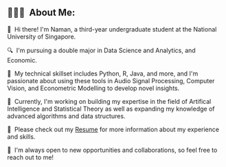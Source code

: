 ## 👨🏻‍💻 &nbsp;About Me:

<p>👋 &nbsp;Hi there! I'm Naman, a third-year undergraduate student at the National University of Singapore.</p>
<p>🔍 &nbsp;I'm pursuing a double major in Data Science and Analytics, and Economic.</p>
<p>🚀 &nbsp;My technical skillset includes Python, R, Java, and more, and I'm passionate about using these tools in Audio Signal Processing, Computer Vision, and Econometric Modelling to develop novel insights.</p>
<p>🌱 &nbsp;Currently, I'm working on building my expertise in the field of Artifical Intelligence and Statistical Theory as well as expanding my knowledge of advanced algorithms and data structures.</p>
<p>📄 &nbsp;Please check out my <a href="https://naman-agrawal.my.canva.site/_link/?link=https%3A%2F%2Fwww.canva.com%2Fdesign%2FDAF0q0mGpCc%2FYObjRHfFb0sMxjpSooHUeA%2Fedit%3Futm_content%3DDAF0q0mGpCc%26utm_campaign%3Ddesignshare%26utm_medium%3Dlink2%26utm_source%3Dsharebutton&target=FeCPRd9w6GR6i8HoOH%2B5ZCJkPbsq74czvnBAFpre3r1kRLyaDwuyKdm7qGLFZDfRRBVXYN14jdHJUKUTEZgaRPKLYLSvoSppIrQ8HkG96xAmg1E2zbODMxeb79xDNXYl45Z7028blcFF8sc9d8aPTfBk4Zx%2BU31vMkR17dY%2BHjrer0XvJLWK9NENyGrNqsr4XSv4D5RBuaAXLzv6oZTfLLXRU2H3st97fXEXX%2BLm88i7WCiEKe8qobaeb1TX8XyfNl%2BIREvgH81GD1NRJCdN4RIFN%2Bd9g9UnAN8%3D&iv=n6v3WisdqSK%2FHrGN">Resume</a> for more information about my experience and skills.</p>
<p>🤝 &nbsp;I'm always open to new opportunities and collaborations, so feel free to reach out to me!</p>

<br />

<!--
**namanlab/namanlab** is a ✨ _special_ ✨ repository because its `README.md` (this file) appears on your GitHub profile.

Here are some ideas to get you started:

- 🔭 I’m currently working on ...
- 🌱 I’m currently learning ...
- 👯 I’m looking to collaborate on ...
- 🤔 I’m looking for help with ...
- 💬 Ask me about ...
- 📫 How to reach me: ...
- 😄 Pronouns: ...
- ⚡ Fun fact: ...
-->
